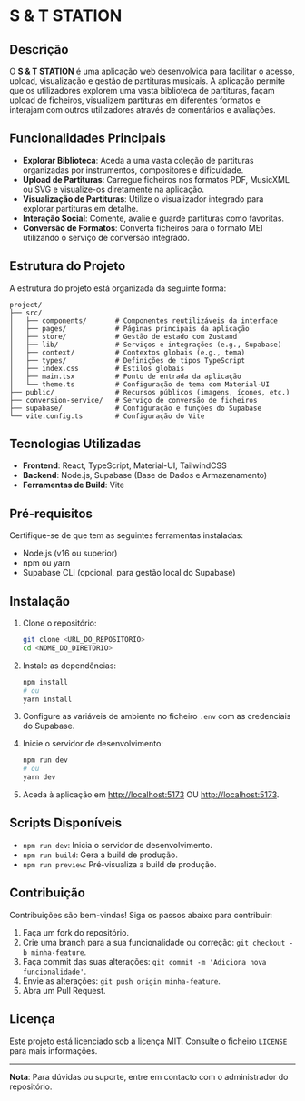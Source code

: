 # S & T STATION

## Descrição

O **S & T STATION** é uma aplicação web desenvolvida para facilitar o acesso, upload, visualização e gestão de partituras musicais. A aplicação permite que os utilizadores explorem uma vasta biblioteca de partituras, façam upload de ficheiros, visualizem partituras em diferentes formatos e interajam com outros utilizadores através de comentários e avaliações.

## Funcionalidades Principais

- **Explorar Biblioteca**: Aceda a uma vasta coleção de partituras organizadas por instrumentos, compositores e dificuldade.
- **Upload de Partituras**: Carregue ficheiros nos formatos PDF, MusicXML ou SVG e visualize-os diretamente na aplicação.
- **Visualização de Partituras**: Utilize o visualizador integrado para explorar partituras em detalhe.
- **Interação Social**: Comente, avalie e guarde partituras como favoritas.
- **Conversão de Formatos**: Converta ficheiros para o formato MEI utilizando o serviço de conversão integrado.

## Estrutura do Projeto

A estrutura do projeto está organizada da seguinte forma:

```
project/
├── src/
│   ├── components/       # Componentes reutilizáveis da interface
│   ├── pages/            # Páginas principais da aplicação
│   ├── store/            # Gestão de estado com Zustand
│   ├── lib/              # Serviços e integrações (e.g., Supabase)
│   ├── context/          # Contextos globais (e.g., tema)
│   ├── types/            # Definições de tipos TypeScript
│   ├── index.css         # Estilos globais
│   ├── main.tsx          # Ponto de entrada da aplicação
│   └── theme.ts          # Configuração de tema com Material-UI
├── public/               # Recursos públicos (imagens, ícones, etc.)
├── conversion-service/   # Serviço de conversão de ficheiros
├── supabase/             # Configuração e funções do Supabase
└── vite.config.ts        # Configuração do Vite
```

## Tecnologias Utilizadas

- **Frontend**: React, TypeScript, Material-UI, TailwindCSS
- **Backend**: Node.js, Supabase (Base de Dados e Armazenamento)
- **Ferramentas de Build**: Vite

## Pré-requisitos

Certifique-se de que tem as seguintes ferramentas instaladas:

- Node.js (v16 ou superior)
- npm ou yarn
- Supabase CLI (opcional, para gestão local do Supabase)

## Instalação

1. Clone o repositório:

   ```bash
   git clone <URL_DO_REPOSITORIO>
   cd <NOME_DO_DIRETORIO>
   ```

2. Instale as dependências:

   ```bash
   npm install
   # ou
   yarn install
   ```

3. Configure as variáveis de ambiente no ficheiro `.env` com as credenciais do Supabase.

4. Inicie o servidor de desenvolvimento:

   ```bash
   npm run dev
   # ou
   yarn dev
   ```

5. Aceda à aplicação em [http://localhost:5173](http://localhost:5173) OU [http://localhost:5173](http://localhost:5173).

## Scripts Disponíveis

- `npm run dev`: Inicia o servidor de desenvolvimento.
- `npm run build`: Gera a build de produção.
- `npm run preview`: Pré-visualiza a build de produção.

## Contribuição

Contribuições são bem-vindas! Siga os passos abaixo para contribuir:

1. Faça um fork do repositório.
2. Crie uma branch para a sua funcionalidade ou correção: `git checkout -b minha-feature`.
3. Faça commit das suas alterações: `git commit -m 'Adiciona nova funcionalidade'`.
4. Envie as alterações: `git push origin minha-feature`.
5. Abra um Pull Request.

## Licença

Este projeto está licenciado sob a licença MIT. Consulte o ficheiro `LICENSE` para mais informações.

---

**Nota**: Para dúvidas ou suporte, entre em contacto com o administrador do repositório.
